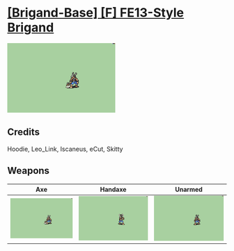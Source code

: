 # [\[Brigand-Base\] \[F\] FE13-Style Brigand](./%5BBrigand-Base%5D%20%5BF%5D%20FE13-Style%20Brigand)

<img src="./3.%20Axe/Axe_000.png" alt="[Brigand-Base] [F] FE13-Style Brigand standing" />

## Credits

Hoodie, Leo_Link, Iscaneus, eCut, Skitty

## Weapons


|Axe |Handaxe |Unarmed |
|  :---: | :---: | :---: |
| <img alt="Axe animation" src="./3.%20Axe/Axe.gif" /> | <img alt="Handaxe animation" src="./4.%20Handaxe/Handaxe.gif" /> | <img alt="Unarmed animation" src="./8.%20Unarmed/Unarmed.gif" /> |
